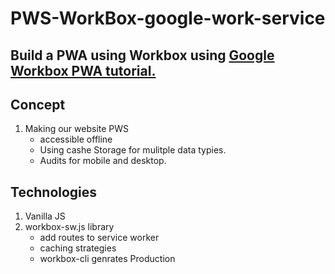 # PWS-WorkBox-google-work-service
## Build a PWA using Workbox using [Google Workbox PWA tutorial. ](https://codelabs.developers.google.com/codelabs/workbox-lab/#0)



## Concept 
1. Making our website PWS 
    - accessible offline
    - Using cashe Storage for mulitple data typies.
    - Audits for mobile and desktop.

## Technologies 
1. Vanilla JS
2. workbox-sw.js library
     - add routes to service worker
     - caching strategies
     - workbox-cli genrates Production
